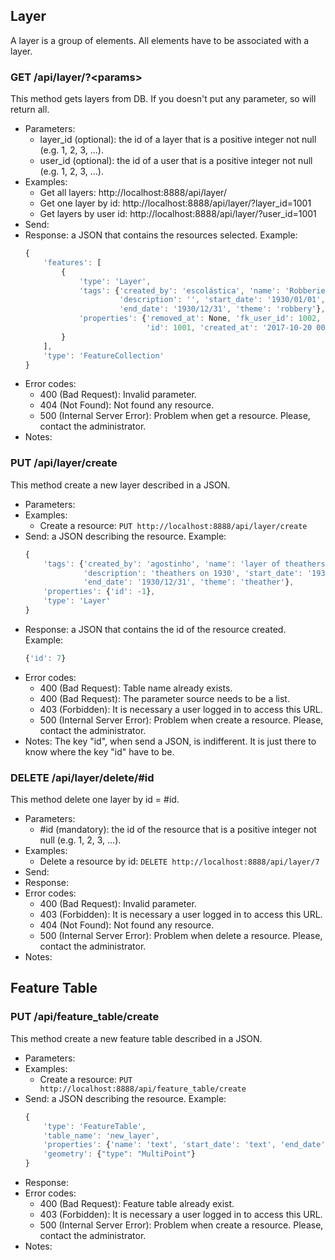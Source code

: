## Layer

A layer is a group of elements. All elements have to be associated with a layer.


### GET /api/layer/?\<params>

This method gets layers from DB. If you doesn't put any parameter, so will return all.
- Parameters:
    - layer_id (optional): the id of a layer that is a positive integer not null (e.g. 1, 2, 3, ...).
    - user_id (optional): the id of a user that is a positive integer not null (e.g. 1, 2, 3, ...).
- Examples:
     - Get all layers: http://localhost:8888/api/layer/
     - Get one layer by id: http://localhost:8888/api/layer/?layer_id=1001
     - Get layers by user id: http://localhost:8888/api/layer/?user_id=1001
- Send:
- Response: a JSON that contains the resources selected. Example:
    ```javascript
    {
        'features': [
            {
                'type': 'Layer',
                'tags': {'created_by': 'escolástica', 'name': 'Robberies on 1930',
                         'description': '', 'start_date': '1930/01/01',
                         'end_date': '1930/12/31', 'theme': 'robbery'},
                'properties': {'removed_at': None, 'fk_user_id': 1002,
                               'id': 1001, 'created_at': '2017-10-20 00:00:00'}
            }
        ],
        'type': 'FeatureCollection'
    }
    ```
- Error codes:
    - 400 (Bad Request): Invalid parameter.
    - 404 (Not Found): Not found any resource.
    - 500 (Internal Server Error): Problem when get a resource. Please, contact the administrator.
- Notes:


### PUT /api/layer/create

This method create a new layer described in a JSON.
- Parameters:
- Examples:
     - Create a resource: ```PUT http://localhost:8888/api/layer/create```
- Send: a JSON describing the resource. Example:
    ```javascript
    {
        'tags': {'created_by': 'agostinho', 'name': 'layer of theathers',
                 'description': 'theathers on 1930', 'start_date': '1930/01/01',
                 'end_date': '1930/12/31', 'theme': 'theather'},
        'properties': {'id': -1},
        'type': 'Layer'
    }
    ```
- Response: a JSON that contains the id of the resource created. Example:
    ```javascript
    {'id': 7}
    ```
- Error codes:
    - 400 (Bad Request): Table name already exists.
    - 400 (Bad Request): The parameter source needs to be a list.
    - 403 (Forbidden): It is necessary a user logged in to access this URL.
    - 500 (Internal Server Error): Problem when create a resource. Please, contact the administrator.
- Notes: The key "id", when send a JSON, is indifferent. It is just there to know where the key "id" have to be.


<!-- - PUT /api/layer/update -->


### DELETE /api/layer/delete/#id

This method delete one layer by id = #id.
- Parameters:
    - #id (mandatory): the id of the resource that is a positive integer not null (e.g. 1, 2, 3, ...).
- Examples:
     - Delete a resource by id: ```DELETE http://localhost:8888/api/layer/7```
- Send:
- Response:
- Error codes:
    - 400 (Bad Request): Invalid parameter.
    - 403 (Forbidden): It is necessary a user logged in to access this URL.
    - 404 (Not Found): Not found any resource.
    - 500 (Internal Server Error): Problem when delete a resource. Please, contact the administrator.
- Notes:



## Feature Table

### PUT /api/feature_table/create

This method create a new feature table described in a JSON.
- Parameters:
- Examples:
     - Create a resource: ```PUT http://localhost:8888/api/feature_table/create```
- Send: a JSON describing the resource. Example:
    ```javascript
    {
        'type': 'FeatureTable',
        'table_name': 'new_layer',
        'properties': {'name': 'text', 'start_date': 'text', 'end_date': 'text'},
        'geometry': {"type": "MultiPoint"}
    }
    ```
- Response:
- Error codes:
    - 400 (Bad Request): Feature table already exist.
    - 403 (Forbidden): It is necessary a user logged in to access this URL.
    - 500 (Internal Server Error): Problem when create a resource. Please, contact the administrator.
- Notes:
